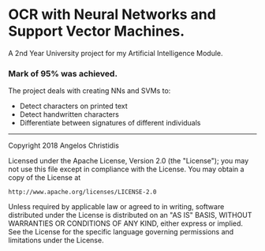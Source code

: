 # OCR with Neural Networks and Support Vector Machines.

A 2nd Year University project for my Artificial Intelligence Module. 
### Mark of 95% was achieved.

The project deals with creating NNs and SVMs to:
- Detect characters on printed text
- Detect handwritten characters
- Differentiate between signatures of different individuals

------
Copyright 2018 Angelos Christidis

Licensed under the Apache License, Version 2.0 (the "License");
you may not use this file except in compliance with the License.
You may obtain a copy of the License at

    http://www.apache.org/licenses/LICENSE-2.0

Unless required by applicable law or agreed to in writing, software
distributed under the License is distributed on an "AS IS" BASIS,
WITHOUT WARRANTIES OR CONDITIONS OF ANY KIND, either express or implied.
See the License for the specific language governing permissions and
limitations under the License.
